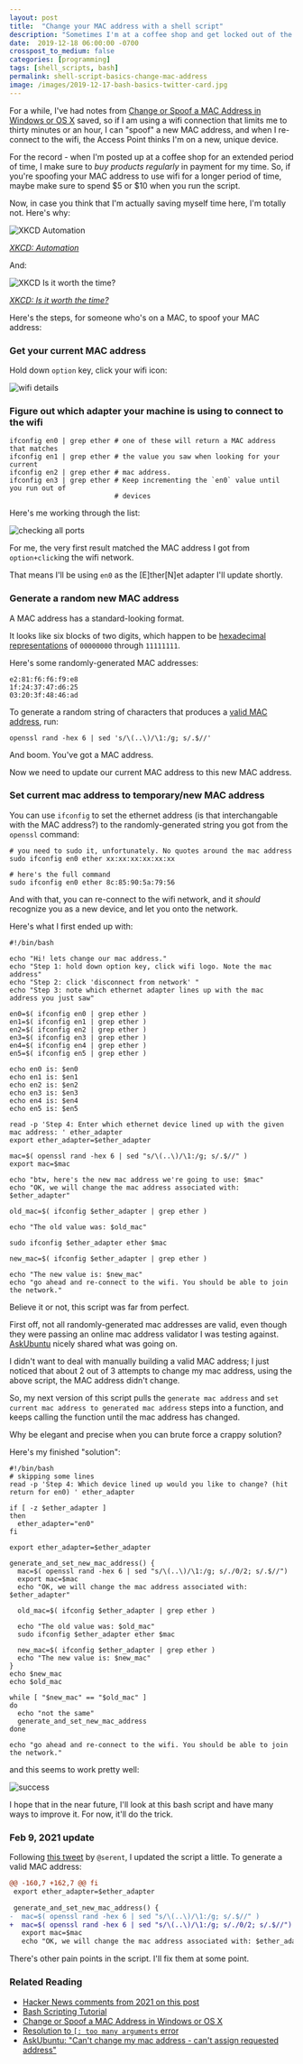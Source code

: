 ```yaml
---
layout: post
title:  "Change your MAC address with a shell script"
description: "Sometimes I'm at a coffee shop and get locked out of the wifi, after an hour or two has passed. Rather than spending 2 minutes/week entering terminal commands, I thought it made sense to spend a few hours figuring out how to make it take one minute a week, instead, via AUTOMATION"
date:  2019-12-18 06:00:00 -0700
crosspost_to_medium: false
categories: [programming]
tags: [shell_scripts, bash]
permalink: shell-script-basics-change-mac-address
image: /images/2019-12-17-bash-basics-twitter-card.jpg
---
```


For a while, I've had notes from [Change or Spoof a MAC Address in Windows or OS X](https://www.online-tech-tips.com/computer-tips/how-to-change-mac-address/) saved, so if I am using a wifi connection that limits me to thirty minutes or an hour, I can "spoof" a new MAC address, and when I re-connect to the wifi, the Access Point thinks I'm on a new, unique device. 

For the record - when I'm posted up at a coffee shop for an extended period of time, I make sure to _buy products regularly_ in payment for my time. So, if you're spoofing your MAC address to use wifi for a longer period of time, maybe make sure to spend $5 or $10 when you run the script. 

Now, in case you think that I'm actually saving myself time here, I'm totally not. Here's why:

![XKCD Automation](https://imgs.xkcd.com/comics/automation.png "'Automating' comes from the roots 'auto-' meaning 'self-', and 'mating', meaning 'screwing'.")

_[XKCD: Automation](https://xkcd.com/1319/)_

And:

![XKCD Is it worth the time?](https://imgs.xkcd.com/comics/is_it_worth_the_time.png "Don't forget the time you spend finding the chart to look up what you save. And the time spent reading this reminder about the time spent. And the time trying to figure out if either of those actually make sense. Remember, every second counts toward your life total, including these right now.")

_[XKCD: Is it worth the time?](https://xkcd.com/1205/)_

Here's the steps, for someone who's on a MAC, to spoof your MAC address:

### Get your current MAC address

Hold down `option` key, click your wifi icon:

![wifi details](/images/2019-12-11-bash-basics-01.jpg)

### Figure out which adapter your machine is using to connect to the wifi

```shell
ifconfig en0 | grep ether # one of these will return a MAC address that matches
ifconfig en1 | grep ether # the value you saw when looking for your current
ifconfig en2 | grep ether # mac address.
ifconfig en3 | grep ether # Keep incrementing the `en0` value until you run out of 
                          # devices
```

Here's me working through the list:

![checking all ports](/images/2019-12-11-basic-bash-02.jpg)

For me, the very first result matched the MAC address I got from `option+click`ing the wifi network. 

That means I'll be using `en0` as the [E]ther[N]et adapter I'll update shortly. 

<!--more-->

### Generate a random new MAC address

A MAC address has a standard-looking format.

It looks like six blocks of two digits, which happen to be [hexadecimal representations](https://en.wikipedia.org/wiki/Hexadecimal) of `00000000` through `11111111`. 

Here's some randomly-generated MAC addresses:

```
e2:81:f6:f6:f9:e8
1f:24:37:47:d6:25
03:20:3f:48:46:ad
```

To generate a random string of characters that produces a [valid MAC address](http://sqa.fyicenter.com/1000208_MAC_Address_Validator.html), run:

```
openssl rand -hex 6 | sed 's/\(..\)/\1:/g; s/.$//'
```

And boom. You've got a MAC address. 

Now we need to update our current MAC address to this new MAC address.

### Set current mac address to temporary/new MAC address

You can use `ifconfig` to set the ethernet address (is that interchangable with the MAC address?) to the randomly-generated string you got from the `openssl` command:

```shell
# you need to sudo it, unfortunately. No quotes around the mac address
sudo ifconfig en0 ether xx:xx:xx:xx:xx:xx

# here's the full command
sudo ifconfig en0 ether 8c:85:90:5a:79:56
```

And with that, you can re-connect to the wifi network, and it _should_ recognize you as a new device, and let you onto the network. 

Here's what I first ended up with:

```shell
#!/bin/bash

echo "Hi! lets change our mac address."
echo "Step 1: hold down option key, click wifi logo. Note the mac address"
echo "Step 2: click 'disconnect from network' "
echo "Step 3: note which ethernet adapter lines up with the mac address you just saw"

en0=$( ifconfig en0 | grep ether )
en1=$( ifconfig en1 | grep ether )
en2=$( ifconfig en2 | grep ether )
en3=$( ifconfig en3 | grep ether )
en4=$( ifconfig en4 | grep ether )
en5=$( ifconfig en5 | grep ether )

echo en0 is: $en0
echo en1 is: $en1
echo en2 is: $en2
echo en3 is: $en3
echo en4 is: $en4
echo en5 is: $en5

read -p 'Step 4: Enter which ethernet device lined up with the given mac address: ' ether_adapter
export ether_adapter=$ether_adapter

mac=$( openssl rand -hex 6 | sed "s/\(..\)/\1:/g; s/.$//" )
export mac=$mac

echo "btw, here's the new mac address we're going to use: $mac"
echo "OK, we will change the mac address associated with: $ether_adapter"

old_mac=$( ifconfig $ether_adapter | grep ether )

echo "The old value was: $old_mac"

sudo ifconfig $ether_adapter ether $mac

new_mac=$( ifconfig $ether_adapter | grep ether )

echo "The new value is: $new_mac"
echo "go ahead and re-connect to the wifi. You should be able to join the network."
```

Believe it or not, this script was far from perfect. 

First off, not all randomly-generated mac addresses are valid, even though they were passing an online mac address validator I was testing against. [AskUbuntu](https://askubuntu.com/a/536221) nicely shared what was going on.

I didn't want to deal with manually building a valid MAC address; I just noticed that about 2 out of 3 attempts to change my mac address, using the above script, the MAC address didn't change.

So, my next version of this script pulls the `generate mac address` and `set current mac address to generated mac address` steps into a function, and keeps calling the function until the mac address has changed.

Why be elegant and precise when you can brute force a crappy solution?

Here's my finished "solution":

```shell
#!/bin/bash
# skipping some lines
read -p 'Step 4: Which device lined up would you like to change? (hit return for en0) ' ether_adapter

if [ -z $ether_adapter ]
then
  ether_adapter="en0"
fi

export ether_adapter=$ether_adapter

generate_and_set_new_mac_address() {
  mac=$( openssl rand -hex 6 | sed "s/\(..\)/\1:/g; s/./0/2; s/.$//")
  export mac=$mac
  echo "OK, we will change the mac address associated with: $ether_adapter"

  old_mac=$( ifconfig $ether_adapter | grep ether )

  echo "The old value was: $old_mac"
  sudo ifconfig $ether_adapter ether $mac

  new_mac=$( ifconfig $ether_adapter | grep ether )
  echo "The new value is: $new_mac"
}
echo $new_mac
echo $old_mac

while [ "$new_mac" == "$old_mac" ]
do
  echo "not the same"
  generate_and_set_new_mac_address
done

echo "go ahead and re-connect to the wifi. You should be able to join the network."
```

and this seems to work pretty well:

![success](/images/2019-12-17-bash_script_success.jpg)

I hope that in the near future, I'll look at this bash script and have many ways to improve it. For now, it'll do the trick. 

### Feb 9, 2021 update

Following [this tweet](https://twitter.com/serent/status/1359208380435361792) by `@serent`, I updated the script a little. To generate a valid MAC address:

```diff
@@ -160,7 +162,7 @@ fi
 export ether_adapter=$ether_adapter

 generate_and_set_new_mac_address() {
-  mac=$( openssl rand -hex 6 | sed "s/\(..\)/\1:/g; s/.$//" )
+  mac=$( openssl rand -hex 6 | sed "s/\(..\)/\1:/g; s/./0/2; s/.$//")
   export mac=$mac
   echo "OK, we will change the mac address associated with: $ether_adapter"
```

There's other pain points in the script. I'll fix them at some point.

### Related Reading

- [Hacker News comments from 2021 on this post](https://news.ycombinator.com/item?id=26060152#26060229)
- [Bash Scripting Tutorial](https://ryanstutorials.net/bash-scripting-tutorial/bash-script.php)
- [Change or Spoof a MAC Address in Windows or OS X](https://www.online-tech-tips.com/computer-tips/how-to-change-mac-address/)
- [Resolution to `[: too many arguments` error](https://stackoverflow.com/questions/13781216/meaning-of-too-many-arguments-error-from-if-square-brackets)
- [AskUbuntu: "Can't change my mac address - can't assign requested address"](https://askubuntu.com/questions/423530/cant-change-my-mac-address-cant-assign-requested-address/536221)
